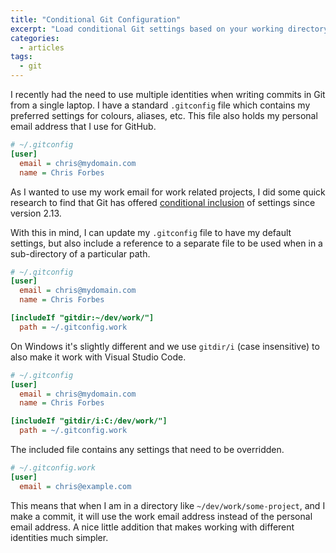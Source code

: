 ```yaml
---
title: "Conditional Git Configuration"
excerpt: "Load conditional Git settings based on your working directory."
categories:
  - articles
tags:
  - git
---
```


I recently had the need to use multiple identities when writing commits in Git
from a single laptop. I have a standard `.gitconfig` file which contains my
preferred settings for colours, aliases, etc. This file also holds my personal
email address that I use for GitHub.

```ini
# ~/.gitconfig
[user]
  email = chris@mydomain.com
  name = Chris Forbes
```

As I wanted to use my work email for work related projects, I did some quick
research to find that Git has offered [conditional inclusion][1] of settings since
version 2.13.

With this in mind, I can update my `.gitconfig` file to have my default settings,
but also include a reference to a separate file to
be used when in a sub-directory of a particular path.

```ini
# ~/.gitconfig
[user]
  email = chris@mydomain.com
  name = Chris Forbes

[includeIf "gitdir:~/dev/work/"]
  path = ~/.gitconfig.work
```

On Windows it's slightly different and we use `gitdir/i` (case insensitive)
to also make it work with Visual Studio Code.

```ini
# ~/.gitconfig
[user]
  email = chris@mydomain.com
  name = Chris Forbes

[includeIf "gitdir/i:C:/dev/work/"]
  path = ~/.gitconfig.work
```

The included file contains any settings that need to be overridden.

```ini
# ~/.gitconfig.work
[user]
  email = chris@example.com
```

This means that when I am in a directory like `~/dev/work/some-project`,
and I make a commit, it will use the work email address instead of the personal
email address. A nice little addition that makes working with different
identities much simpler.

<!-- References -->
[1]: https://git-scm.com/docs/git-config#_conditional_includes "Git - Conditional Includes"

